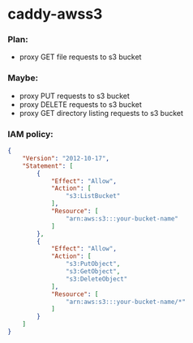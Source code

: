 # caddy-awss3

### Plan:
* proxy GET file requests to s3 bucket

### Maybe:
* proxy PUT requests to s3 bucket
* proxy DELETE requests to s3 bucket
* proxy GET directory listing requests to s3 bucket

### IAM policy:
```JSON
{
    "Version": "2012-10-17",
    "Statement": [
        {
            "Effect": "Allow",
            "Action": [
                "s3:ListBucket"
            ],
            "Resource": [
                "arn:aws:s3:::your-bucket-name"
            ]
        },
        {
            "Effect": "Allow",
            "Action": [
                "s3:PutObject",
                "s3:GetObject",
                "s3:DeleteObject"
            ],
            "Resource": [
                "arn:aws:s3:::your-bucket-name/*"
            ]
        }
    ]
}
```
